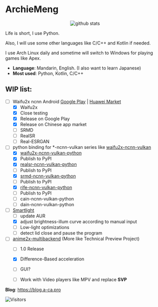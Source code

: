 ArchieMeng
====

<p align="center">
  <img src="https://github-readme-stats.vercel.app/api?username=archiemeng&count_private=true&show_icons=true" alt="github stats" />
</p>

Life is short, I use Python.

Also, I will use some other languages like C/C++ and Kotlin if needed.

I use Arch Linux daily and sometime will switch to Windows for playing games like Apex.

- **Language**: Mandarin, English. (I also want to learn Japanese)
- **Most used**: Python, Kotlin, C/C++

## WIP list:

- [ ] Waifu2x ncnn Android [Google Play](https://play.google.com/store/apps/details?id=pro.archiemeng.waifu2x) | [Huawei Market](https://appgallery.huawei.com/app/C105010841)
  - [x] Waifu2x
  - [x] Close testing
  - [x] Release on Google Play
  - [x] Release on Chinese app market
  - [ ] SRMD
  - [ ] RealSR
  - [ ] Real-ESRGAN
- [ ] python binding for *-ncnn-vulkan series like [waifu2x-ncnn-vulkan](https://github.com/nihui/waifu2x-ncnn-vulkan)
  - [x]  [waifu2x-ncnn-vulkan-python](https://github.com/media2x/waifu2x-ncnn-vulkan-python)
    - [x]  Publish to PyPI
  - [x]  [realsr-ncnn-vulkan-python](https://github.com/media2x/realsr-ncnn-vulkan-python)
    - [ ]  Publish to PyPI
  - [x]  [srmd-ncnn-vulkan-python](https://github.com/media2x/srmd-ncnn-vulkan-python)
    - [ ]  Publish to PyPI
  - [x]  [rife-ncnn-vulkan-python](https://github.com/media2x/rife-ncnn-vulkan-python)
    - [ ]  Publish to PyPI
  - [ ]  cain-ncnn-vulkan-python
  - [ ]  dain-ncnn-vulkan-python
- [ ] [Smartlight](https://github.com/ArchieMeng/smartlight)
  - [ ]  update AUR
  - [x]  adjust brightness-illum curve according to manual input
  - [ ]  Low-light optimizations
  - [ ]  detect lid close and pause the program
- [ ] [anime2x-multibackend](https://github.com/ArchieMeng/anime2x-multibackend) (More like Technical Preview Project)
  - [ ] 1.0 Release
  - [x]  Difference-Based acceleration
  - [ ]  GUI?
  - [ ]  Work with Video players like MPV and replace **SVP**


**Blog**: https://blog.a-ca.pro

![Visitors](https://visitor-badge.glitch.me/badge?page_id=archiemeng)
